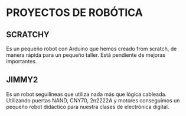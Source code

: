 # PROYECTOS DE ROBÓTICA

## SCRATCHY

Es un pequeño robot con Arduino que hemos creado from scratch, de manera rápida para un pequeño taller. Está pendiente de mejoras importantes.



## JIMMY2

Es un robot seguilíneas que utiliza nada más que lógica cableada. Utilizando puertas NAND, CNY70, 2n2222A y motores conseguimos un pequeño robot didáctico para nuestra clases de electrónica digital.
